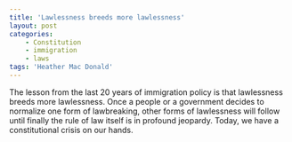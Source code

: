 ```yaml
---
title: 'Lawlessness breeds more lawlessness'
layout: post
categories:
    - Constitution
    - immigration
    - laws
tags: 'Heather Mac Donald'
---
```


The lesson from the last 20 years of immigration policy is that lawlessness breeds more lawlessness. Once a people or a government decides to normalize one form of lawbreaking, other forms of lawlessness will follow until finally the rule of law itself is in profound jeopardy. Today, we have a constitutional crisis on our hands.